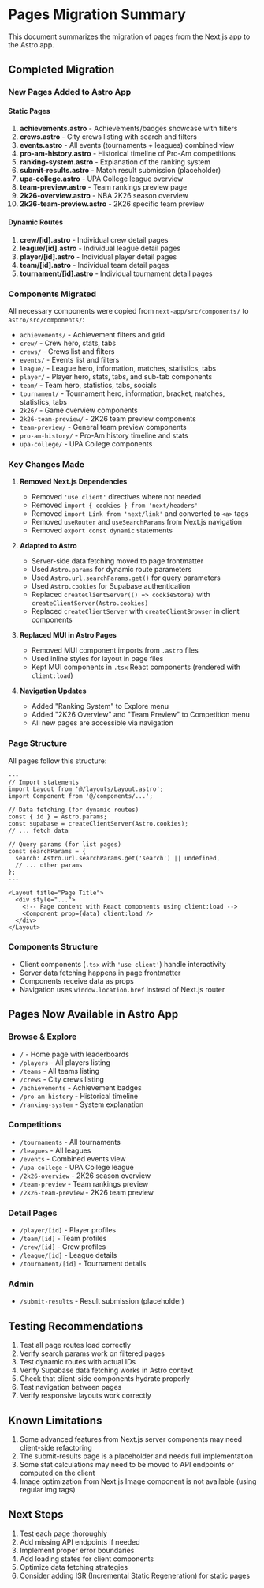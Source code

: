 # Pages Migration Summary

This document summarizes the migration of pages from the Next.js app to the Astro app.

## Completed Migration

### New Pages Added to Astro App

#### Static Pages

1. **achievements.astro** - Achievements/badges showcase with filters
2. **crews.astro** - City crews listing with search and filters
3. **events.astro** - All events (tournaments + leagues) combined view
4. **pro-am-history.astro** - Historical timeline of Pro-Am competitions
5. **ranking-system.astro** - Explanation of the ranking system
6. **submit-results.astro** - Match result submission (placeholder)
7. **upa-college.astro** - UPA College league overview
8. **team-preview.astro** - Team rankings preview page
9. **2k26-overview.astro** - NBA 2K26 season overview
10. **2k26-team-preview.astro** - 2K26 specific team preview

#### Dynamic Routes

1. **crew/[id].astro** - Individual crew detail pages
2. **league/[id].astro** - Individual league detail pages
3. **player/[id].astro** - Individual player detail pages
4. **team/[id].astro** - Individual team detail pages
5. **tournament/[id].astro** - Individual tournament detail pages

### Components Migrated

All necessary components were copied from `next-app/src/components/` to `astro/src/components/`:

- `achievements/` - Achievement filters and grid
- `crew/` - Crew hero, stats, tabs
- `crews/` - Crews list and filters
- `events/` - Events list and filters
- `league/` - League hero, information, matches, statistics, tabs
- `player/` - Player hero, stats, tabs, and sub-tab components
- `team/` - Team hero, statistics, tabs, socials
- `tournament/` - Tournament hero, information, bracket, matches, statistics, tabs
- `2k26/` - Game overview components
- `2k26-team-preview/` - 2K26 team preview components
- `team-preview/` - General team preview components
- `pro-am-history/` - Pro-Am history timeline and stats
- `upa-college/` - UPA College components

### Key Changes Made

1. **Removed Next.js Dependencies**
   - Removed `'use client'` directives where not needed
   - Removed `import { cookies } from 'next/headers'`
   - Removed `import Link from 'next/link'` and converted to `<a>` tags
   - Removed `useRouter` and `useSearchParams` from Next.js navigation
   - Removed `export const dynamic` statements

2. **Adapted to Astro**
   - Server-side data fetching moved to page frontmatter
   - Used `Astro.params` for dynamic route parameters
   - Used `Astro.url.searchParams.get()` for query parameters
   - Used `Astro.cookies` for Supabase authentication
   - Replaced `createClientServer(() => cookieStore)` with `createClientServer(Astro.cookies)`
   - Replaced `createClientServer` with `createClientBrowser` in client components

3. **Replaced MUI in Astro Pages**
   - Removed MUI component imports from `.astro` files
   - Used inline styles for layout in page files
   - Kept MUI components in `.tsx` React components (rendered with `client:load`)

4. **Navigation Updates**
   - Added "Ranking System" to Explore menu
   - Added "2K26 Overview" and "Team Preview" to Competition menu
   - All new pages are accessible via navigation

### Page Structure

All pages follow this structure:

```astro
---
// Import statements
import Layout from '@/layouts/Layout.astro';
import Component from '@/components/...';

// Data fetching (for dynamic routes)
const { id } = Astro.params;
const supabase = createClientServer(Astro.cookies);
// ... fetch data

// Query params (for list pages)
const searchParams = {
  search: Astro.url.searchParams.get('search') || undefined,
  // ... other params
};
---

<Layout title="Page Title">
  <div style="...">
    <!-- Page content with React components using client:load -->
    <Component prop={data} client:load />
  </div>
</Layout>
```

### Components Structure

- Client components (`.tsx` with `'use client'`) handle interactivity
- Server data fetching happens in page frontmatter
- Components receive data as props
- Navigation uses `window.location.href` instead of Next.js router

## Pages Now Available in Astro App

### Browse & Explore

- `/` - Home page with leaderboards
- `/players` - All players listing
- `/teams` - All teams listing
- `/crews` - City crews listing
- `/achievements` - Achievement badges
- `/pro-am-history` - Historical timeline
- `/ranking-system` - System explanation

### Competitions

- `/tournaments` - All tournaments
- `/leagues` - All leagues
- `/events` - Combined events view
- `/upa-college` - UPA College league
- `/2k26-overview` - 2K26 season overview
- `/team-preview` - Team rankings preview
- `/2k26-team-preview` - 2K26 team preview

### Detail Pages

- `/player/[id]` - Player profiles
- `/team/[id]` - Team profiles
- `/crew/[id]` - Crew profiles
- `/league/[id]` - League details
- `/tournament/[id]` - Tournament details

### Admin

- `/submit-results` - Result submission (placeholder)

## Testing Recommendations

1. Test all page routes load correctly
2. Verify search params work on filtered pages
3. Test dynamic routes with actual IDs
4. Verify Supabase data fetching works in Astro context
5. Check that client-side components hydrate properly
6. Test navigation between pages
7. Verify responsive layouts work correctly

## Known Limitations

1. Some advanced features from Next.js server components may need client-side refactoring
2. The submit-results page is a placeholder and needs full implementation
3. Some stat calculations may need to be moved to API endpoints or computed on the client
4. Image optimization from Next.js Image component is not available (using regular img tags)

## Next Steps

1. Test each page thoroughly
2. Add missing API endpoints if needed
3. Implement proper error boundaries
4. Add loading states for client components
5. Optimize data fetching strategies
6. Consider adding ISR (Incremental Static Regeneration) for static pages

